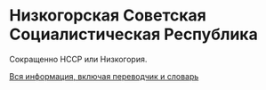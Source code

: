 # Низкогорская Советская Социалистическая Республика

Сокращенно НССР или Низкогория.

[Вся информация, включая переводчик и словарь](https://sziberov.github.io/Nizkogoria/Site/index.html)
